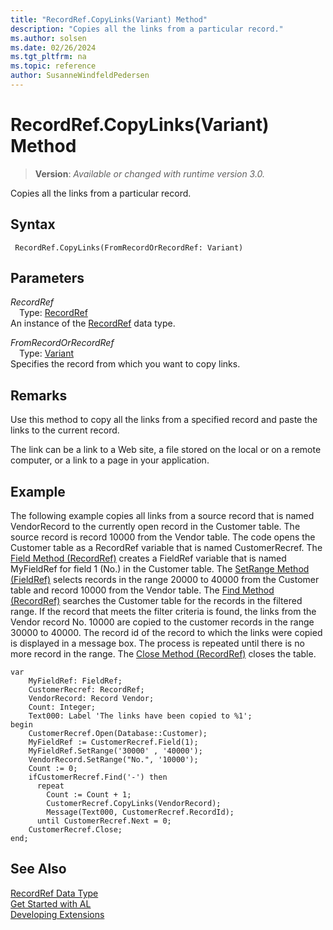 ```yaml
---
title: "RecordRef.CopyLinks(Variant) Method"
description: "Copies all the links from a particular record."
ms.author: solsen
ms.date: 02/26/2024
ms.tgt_pltfrm: na
ms.topic: reference
author: SusanneWindfeldPedersen
---
```

[//]: # (START>DO_NOT_EDIT)
[//]: # (IMPORTANT:Do not edit any of the content between here and the END>DO_NOT_EDIT.)
[//]: # (Any modifications should be made in the .xml files in the ModernDev repo.)
# RecordRef.CopyLinks(Variant) Method
> **Version**: _Available or changed with runtime version 3.0._

Copies all the links from a particular record.


## Syntax
```AL
 RecordRef.CopyLinks(FromRecordOrRecordRef: Variant)
```
## Parameters
*RecordRef*  
&emsp;Type: [RecordRef](recordref-data-type.md)  
An instance of the [RecordRef](recordref-data-type.md) data type.  

*FromRecordOrRecordRef*  
&emsp;Type: [Variant](../variant/variant-data-type.md)  
Specifies the record from which you want to copy links.  



[//]: # (IMPORTANT: END>DO_NOT_EDIT)

## Remarks  
 Use this method to copy all the links from a specified record and paste the links to the current record.  

 The link can be a link to a Web site, a file stored on the local or on a remote computer, or a link to a page in your application.  

## Example  
 The following example copies all links from a source record that is named VendorRecord to the currently open record in the Customer table. The source record is record 10000 from the Vendor table. The code opens the Customer table as a RecordRef variable that is named CustomerRecref. The [Field Method \(RecordRef\)](recordref-field-method.md) creates a FieldRef variable that is named MyFieldRef for field 1 \(No.\) in the Customer table. The [SetRange Method \(FieldRef\)](../fieldref/fieldref-setrange-method.md) selects records in the range 20000 to 40000 from the Customer table and record 10000 from the Vendor table. The [Find Method \(RecordRef\)](recordref-find-method.md) searches the Customer table for the records in the filtered range. If the record that meets the filter criteria is found, the links from the Vendor record No. 10000 are copied to the customer records in the range 30000 to 40000. The record id of the record to which the links were copied is displayed in a message box. The process is repeated until there is no more record in the range. The [Close Method \(RecordRef\)](recordref-close-method.md) closes the table.


```al
var
    MyFieldRef: FieldRef;
    CustomerRecref: RecordRef;
    VendorRecord: Record Vendor;
    Count: Integer;
    Text000: Label 'The links have been copied to %1';
begin
    CustomerRecref.Open(Database::Customer);  
    MyFieldRef := CustomerRecref.Field(1);  
    MyFieldRef.SetRange('30000' , '40000');  
    VendorRecord.SetRange("No.", '10000');  
    Count := 0;  
    ifCustomerRecref.Find('-') then  
      repeat  
        Count := Count + 1;  
        CustomerRecref.CopyLinks(VendorRecord);  
        Message(Text000, CustomerRecref.RecordId);  
      until CustomerRecref.Next = 0;  
    CustomerRecref.Close;  
end;
```  

## See Also
[RecordRef Data Type](recordref-data-type.md)  
[Get Started with AL](../../devenv-get-started.md)  
[Developing Extensions](../../devenv-dev-overview.md)